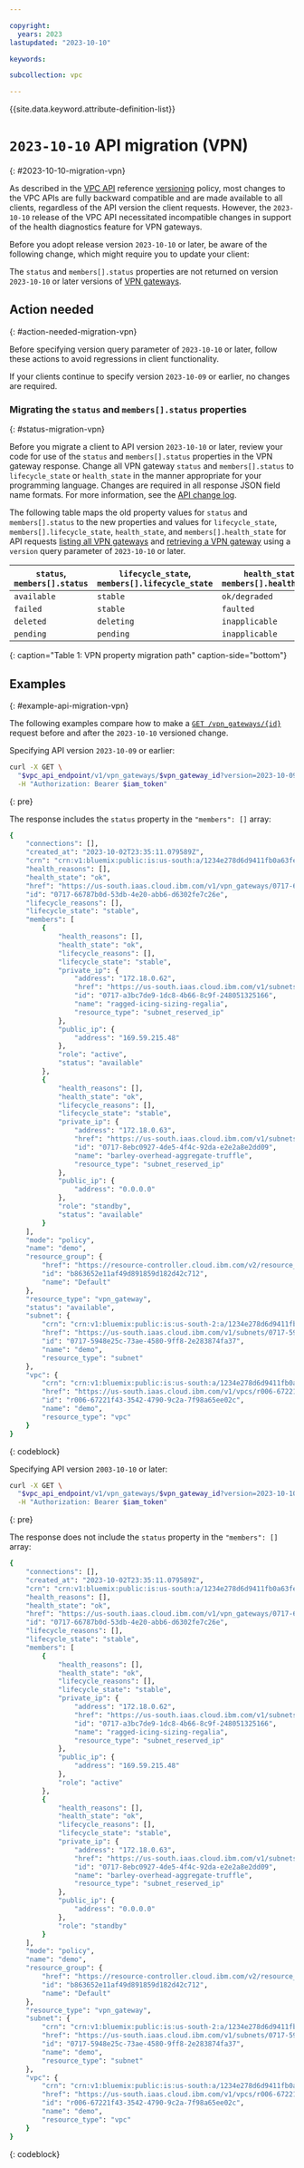 ```yaml
---

copyright:
  years: 2023
lastupdated: "2023-10-10"

keywords:

subcollection: vpc

---
```


{{site.data.keyword.attribute-definition-list}}

# `2023-10-10` API migration (VPN)
{: #2023-10-10-migration-vpn}

As described in the [VPC API](/apidocs/vpc/latest) reference [versioning](/apidocs/vpc#api-versioning) policy, most changes to the VPC APIs are fully backward compatible and are made available to all clients, regardless of the API version the client requests. However, the `2023-10-10` release of the VPC API necessitated incompatible changes in support of the health diagnostics feature for VPN gateways.

Before you adopt release version `2023-10-10` or later, be aware of the following change, which might require you to update your client:

The `status` and `members[].status` properties are not returned on version `2023-10-10` or later versions of [VPN gateways](/apidocs/vpc/latest#list-vpn-gateways).

## Action needed
{: #action-needed-migration-vpn}

Before specifying version query parameter of `2023-10-10` or later, follow these actions to avoid regressions in client functionality.

If your clients continue to specify version `2023-10-09` or earlier, no changes are required.

### Migrating the `status` and `members[].status` properties
{: #status-migration-vpn}

Before you migrate a client to API version `2023-10-10` or later, review your code for use of the `status` and `members[].status` properties in the VPN gateway response. Change all VPN gateway `status` and `members[].status` to `lifecycle_state` or `health_state` in the manner appropriate for your programming language. Changes are required in all response JSON field name formats. For more information, see the [API change log](/docs/vpc?topic=vpc-api-change-log#10-october-2023).

The following table maps the old property values for `status` and `members[].status` to the new properties and values for `lifecycle_state`, `members[].lifecycle_state`, `health_state`, and `members[].health_state` for API requests [listing all VPN gateways](/apidocs/vpc/latest#list-vpn-gateways) and [retrieving a VPN gateway](/apidocs/vpc/latest#get-vpn-gateway) using a `version` query parameter of `2023-10-10` or later.

| `status`, `members[].status` | `lifecycle_state`, `members[].lifecycle_state` | `health_state`, `members[].health_state` |
|------------------------------|------------------------------------------------|------------------------------------------|
| `available`                  | `stable`                                       | `ok/degraded`                            |
| `failed`                     | `stable`                                       | `faulted`                                |
| `deleted`                    | `deleting`                                     | `inapplicable`                           |
| `pending`                    | `pending`                                      | `inapplicable`                           |
{: caption="Table 1: VPN property migration path" caption-side="bottom"}

## Examples
{: #example-api-migration-vpn}

The following examples compare how to make a [`GET /vpn_gateways/{id}`](/apidocs/vpc/latest#get-vpn-gateway) request before and after the `2023-10-10` versioned change.

Specifying API version `2023-10-09` or earlier:

```sh
curl -X GET \
  "$vpc_api_endpoint/v1/vpn_gateways/$vpn_gateway_id?version=2023-10-09&generation=2" \
  -H "Authorization: Bearer $iam_token"
```
{: pre}

The response includes the `status` property in the `"members": []` array:

```sh
{
    "connections": [],
    "created_at": "2023-10-02T23:35:11.079589Z",
    "crn": "crn:v1:bluemix:public:is:us-south:a/1234e278d6d9411fb0a63fe3bacdfb95::vpn:0717-66787b0d-53db-4e20-abb6-d6302fe7c26e",
    "health_reasons": [],
    "health_state": "ok",
    "href": "https://us-south.iaas.cloud.ibm.com/v1/vpn_gateways/0717-66787b0d-53db-4e20-abb6-d6302fe7c26e",
    "id": "0717-66787b0d-53db-4e20-abb6-d6302fe7c26e",
    "lifecycle_reasons": [],
    "lifecycle_state": "stable",
    "members": [
        {
            "health_reasons": [],
            "health_state": "ok",
            "lifecycle_reasons": [],
            "lifecycle_state": "stable",
            "private_ip": {
                "address": "172.18.0.62",
                "href": "https://us-south.iaas.cloud.ibm.com/v1/subnets/0717-5948e25c-73ae-4580-9ff8-2e283874fa37/reserved_ips/0717-a3bc7de9-1dc8-4b66-8c9f-248051325166",
                "id": "0717-a3bc7de9-1dc8-4b66-8c9f-248051325166",
                "name": "ragged-icing-sizing-regalia",
                "resource_type": "subnet_reserved_ip"
            },
            "public_ip": {
                "address": "169.59.215.48"
            },
            "role": "active",
            "status": "available"
        },
        {
            "health_reasons": [],
            "health_state": "ok",
            "lifecycle_reasons": [],
            "lifecycle_state": "stable",
            "private_ip": {
                "address": "172.18.0.63",
                "href": "https://us-south.iaas.cloud.ibm.com/v1/subnets/0717-5948e25c-73ae-4580-9ff8-2e283874fa37/reserved_ips/0717-8ebc0927-4de5-4f4c-92da-e2e2a8e2dd09",
                "id": "0717-8ebc0927-4de5-4f4c-92da-e2e2a8e2dd09",
                "name": "barley-overhead-aggregate-truffle",
                "resource_type": "subnet_reserved_ip"
            },
            "public_ip": {
                "address": "0.0.0.0"
            },
            "role": "standby",
            "status": "available"
        }
    ],
    "mode": "policy",
    "name": "demo",
    "resource_group": {
        "href": "https://resource-controller.cloud.ibm.com/v2/resource_groups/b863652e11af49d891859d182d42c712",
        "id": "b863652e11af49d891859d182d42c712",
        "name": "Default"
    },
    "resource_type": "vpn_gateway",
    "status": "available",
    "subnet": {
        "crn": "crn:v1:bluemix:public:is:us-south-2:a/1234e278d6d9411fb0a63fe3bacdfb95::subnet:0717-5948e25c-73ae-4580-9ff8-2e283874fa37",
        "href": "https://us-south.iaas.cloud.ibm.com/v1/subnets/0717-5948e25c-73ae-4580-9ff8-2e283874fa37",
        "id": "0717-5948e25c-73ae-4580-9ff8-2e283874fa37",
        "name": "demo",
        "resource_type": "subnet"
    },
    "vpc": {
        "crn": "crn:v1:bluemix:public:is:us-south:a/1234e278d6d9411fb0a63fe3bacdfb95::vpc:r006-67221f43-3542-4790-9c2a-7f98a65ee02c",
        "href": "https://us-south.iaas.cloud.ibm.com/v1/vpcs/r006-67221f43-3542-4790-9c2a-7f98a65ee02c",
        "id": "r006-67221f43-3542-4790-9c2a-7f98a65ee02c",
        "name": "demo",
        "resource_type": "vpc"
    }
}

```
{: codeblock}

Specifying API version `2003-10-10` or later:

```sh
curl -X GET \
  "$vpc_api_endpoint/v1/vpn_gateways/$vpn_gateway_id?version=2023-10-10&generation=2" \
  -H "Authorization: Bearer $iam_token"
```
{: pre}

The response does not include the `status` property in the `"members": []` array:

```sh
{
    "connections": [],
    "created_at": "2023-10-02T23:35:11.079589Z",
    "crn": "crn:v1:bluemix:public:is:us-south:a/1234e278d6d9411fb0a63fe3bacdfb95::vpn:0717-66787b0d-53db-4e20-abb6-d6302fe7c26e",
    "health_reasons": [],
    "health_state": "ok",
    "href": "https://us-south.iaas.cloud.ibm.com/v1/vpn_gateways/0717-66787b0d-53db-4e20-abb6-d6302fe7c26e",
    "id": "0717-66787b0d-53db-4e20-abb6-d6302fe7c26e",
    "lifecycle_reasons": [],
    "lifecycle_state": "stable",
    "members": [
        {
            "health_reasons": [],
            "health_state": "ok",
            "lifecycle_reasons": [],
            "lifecycle_state": "stable",
            "private_ip": {
                "address": "172.18.0.62",
                "href": "https://us-south.iaas.cloud.ibm.com/v1/subnets/0717-5948e25c-73ae-4580-9ff8-2e283874fa37/reserved_ips/0717-a3bc7de9-1dc8-4b66-8c9f-248051325166",
                "id": "0717-a3bc7de9-1dc8-4b66-8c9f-248051325166",
                "name": "ragged-icing-sizing-regalia",
                "resource_type": "subnet_reserved_ip"
            },
            "public_ip": {
                "address": "169.59.215.48"
            },
            "role": "active"
        },
        {
            "health_reasons": [],
            "health_state": "ok",
            "lifecycle_reasons": [],
            "lifecycle_state": "stable",
            "private_ip": {
                "address": "172.18.0.63",
                "href": "https://us-south.iaas.cloud.ibm.com/v1/subnets/0717-5948e25c-73ae-4580-9ff8-2e283874fa37/reserved_ips/0717-8ebc0927-4de5-4f4c-92da-e2e2a8e2dd09",
                "id": "0717-8ebc0927-4de5-4f4c-92da-e2e2a8e2dd09",
                "name": "barley-overhead-aggregate-truffle",
                "resource_type": "subnet_reserved_ip"
            },
            "public_ip": {
                "address": "0.0.0.0"
            },
            "role": "standby"
        }
    ],
    "mode": "policy",
    "name": "demo",
    "resource_group": {
        "href": "https://resource-controller.cloud.ibm.com/v2/resource_groups/b863652e11af49d891859d182d42c712",
        "id": "b863652e11af49d891859d182d42c712",
        "name": "Default"
    },
    "resource_type": "vpn_gateway",
    "subnet": {
        "crn": "crn:v1:bluemix:public:is:us-south-2:a/1234e278d6d9411fb0a63fe3bacdfb95::subnet:0717-5948e25c-73ae-4580-9ff8-2e283874fa37",
        "href": "https://us-south.iaas.cloud.ibm.com/v1/subnets/0717-5948e25c-73ae-4580-9ff8-2e283874fa37",
        "id": "0717-5948e25c-73ae-4580-9ff8-2e283874fa37",
        "name": "demo",
        "resource_type": "subnet"
    },
    "vpc": {
        "crn": "crn:v1:bluemix:public:is:us-south:a/1234e278d6d9411fb0a63fe3bacdfb95::vpc:r006-67221f43-3542-4790-9c2a-7f98a65ee02c",
        "href": "https://us-south.iaas.cloud.ibm.com/v1/vpcs/r006-67221f43-3542-4790-9c2a-7f98a65ee02c",
        "id": "r006-67221f43-3542-4790-9c2a-7f98a65ee02c",
        "name": "demo",
        "resource_type": "vpc"
    }
}
```
{: codeblock}
